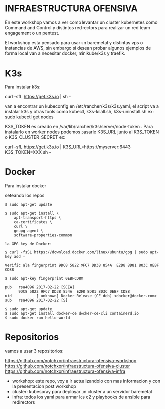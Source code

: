 # INFRAESTRUCTURA OFENSIVA 
En este workshop vamos a ver como levantar un cluster kubernetes como Command and Control y distintos redirectors para realizar un red team engagement o un pentest.

El workshop esta pensado para usar un baremetal y distintas vps o instancias de AWS, sin embargo si desean probar algunos ejemplos de forma local van a necesitar docker, minikube/k3s y traefik.



# K3s
Para instalar k3s:

curl -sfL https://get.k3s.io | sh -

van a encontrar un kubeconfig en /etc/rancher/k3s/k3s.yaml, el script va a instalar k3s y otras tools como kubectl, k3s-kilall.sh, k3s-uninstall.sh
ex:
sudo kubectl get nodes

K3S_TOKEN es creado en /var/lib/rancher/k3s/server/node-token . Para instalarlo en worker nodes podemos pasarle K3S_URL junto al  K3S_TOKEN o K3S_CLUSTER_SECRET ex:

curl -sfL https://get.k3s.io | K3S_URL=https://myserver:6443 K3S_TOKEN=XXX sh -

# Docker
Para instalar docker

seteando los repos


    $ sudo apt-get update

    $ sudo apt-get install \
        apt-transport-https \
        ca-certificates \
        curl \
        gnupg-agent \
        software-properties-common

    la GPG key de Docker:

    $ curl -fsSL https://download.docker.com/linux/ubuntu/gpg | sudo apt-key add -

    Verific ala fingerprint 9DC8 5822 9FC7 DD38 854A  E2D8 8D81 803C 0EBF CD88

    $ sudo apt-key fingerprint 0EBFCD88

    pub   rsa4096 2017-02-22 [SCEA]
          9DC8 5822 9FC7 DD38 854A  E2D8 8D81 803C 0EBF CD88
    uid           [ unknown] Docker Release (CE deb) <docker@docker.com>
    sub   rsa4096 2017-02-22 [S]

    $ sudo apt-get update
    $ sudo apt-get install docker-ce docker-ce-cli containerd.io
    $ sudo docker run hello-world

# Repositorios

vamos a usar 3 repositorios: 

https://github.com/notchxor/infraestructura-ofensiva-workshop  
https://github.com/notchxor/infraestructura-ofensiva-cluster  
https://github.com/notchxor/infraestructura-ofensiva-infra  



* workshop: este repo, voy a ir actualizandolo con mas informacion y con la presentacion post workshop
* cluster: kubespray para deployar un cluster a un servidor baremetal
* infra: todos los yaml para armar los c2 y playbooks de ansible para redirectors


